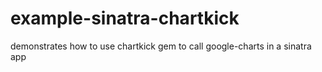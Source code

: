 example-sinatra-chartkick
=========================

demonstrates how to use chartkick gem to call google-charts in a sinatra app
